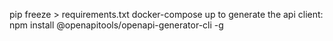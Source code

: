 pip freeze > requirements.txt
docker-compose up
to generate the api client: npm install @openapitools/openapi-generator-cli -g

